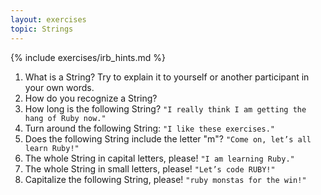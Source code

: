 ```yaml
---
layout: exercises
topic: Strings
---
```


{% include exercises/irb_hints.md %}

1.  What is a String? Try to explain it to yourself or another participant in your own words.
2.  How do you recognize a String?
3.  How long is the following String? `"I really think I am getting the hang of Ruby now."`
4.  Turn around the following String: `"I like these exercises."` 
5.  Does the following String include the letter "m"? `"Come on, let’s all learn Ruby!"`
6.  The whole String in capital letters, please! `"I am learning Ruby."` 
7.  The whole String in small letters, please! `"Let’s code RUBY!"`
8.  Capitalize the following String, please! `"ruby monstas for the win!"`
